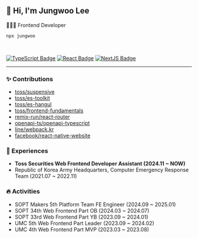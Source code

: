 ## 👋 Hi, I'm Jungwoo Lee
👨🏻‍💻 Frontend Developer

```
npx jungwoo
```

<br/>

[![TypeScript Badge](https://img.shields.io/badge/TypeScript-235A97?style=flat-square&logo=Typescript&logoColor=white)](https://www.typescriptlang.org/)
[![React Badge](https://img.shields.io/badge/React-61DAFB?style=flat-square&logo=React&logoColor=white)](https://reactjs.org/)
[![NextJS Badge](https://img.shields.io/badge/Next.js-000000?style=flat-square&logo=Next.js&logoColor=white)](https://nextjs.org/)
  

---




### ✨ Contributions

* [toss/suspensive](https://github.com/toss/suspensive/pulls?q=author%3Ajungwoo3490+is%3Aclosed)
* [toss/es-toolkit](https://github.com/toss/es-toolkit/pulls?q=author%3Ajungwoo3490+is%3Aclosed)
* [toss/es-hangul](https://github.com/toss/es-hangul/pulls?q=author%3Ajungwoo3490+is%3Aclosed)
* [toss/frontend-fundamentals](https://github.com/toss/frontend-fundamentals/pulls?q=author%3Ajungwoo3490+is%3Aclosed)
* [remix-run/react-router](https://github.com/remix-run/react-router/pulls?q=author%3Ajungwoo3490+is%3Aclosed)
* [openapi-ts/openapi-typescript](https://github.com/openapi-ts/openapi-typescript/pulls?q=author%3Ajungwoo3490+is%3Aclosed)
* [line/webpack.kr](https://github.com/line/webpack.kr/pulls?q=author%3Ajungwoo3490+is%3Aclosed)
* [facebook/react-native-website](https://github.com/facebook/react-native-website/pulls?q=author%3Ajungwoo3490+is%3Aclosed)

### 🚀 Experiences

* **Toss Securities Web Frontend Developer Assistant (2024.11 ~ NOW)**
* Republic of Korea Army Headquarters, Computer Emergency Response Team (2021.07 ~ 2022.11)

### 🔥 Activities

* SOPT Makers 5th Platform Team FE Engineer (2024.09 ~ 2025.01)
* SOPT 34th Web Frontend Part OB (2024.03 ~ 2024.07)
* SOPT 33rd Web Frontend Part YB (2023.09 ~ 2024.01)
* UMC 5th Web Frontend Part Leader (2023.09 ~ 2024.02)
* UMC 4th Web Frontend Part MVP (2023.03 ~ 2023.08)
